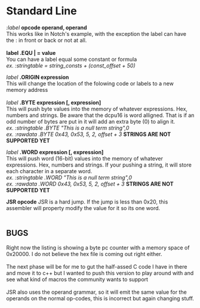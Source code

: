 # Standard Line #

_:label_ **opcode operand, operand**<br>
This works like in Notch's example, with the exception the label can have the : in front or back or not at all.<br>
<br>
<b>label .EQU | = value</b> <br>You can have a label equal some constant or formula<br>
<i>ex.  :stringtable = string_consts + (const_offset + 50)</i>

<i>label</i> <b>.ORIGIN expression</b><br>
This will change the location of the folowing code or labels to a new memory address<br>
<br>
<i>label</i> <b>.BYTE expression [, expression]</b><br>
This will push byte values into the memory of whatever expressions.  Hex, numbers and strings.  Be aware that the dcpu16 is word alligned.  That is if an odd number of bytes are put in it will add an extra byte (0) to align it.<br>
<i>ex. :stringtable .BYTE "This is a null term string",0</i><br>
<i>ex. :rawdata     .BYTE 0x43, 0x53, 5, 2, offset + 3</i>
<b>STRINGS ARE NOT SUPPORTED YET</b>

<i>label</i> <b>.WORD expression [, expression]</b><br>
This will push word (16-bit) values into the memory of whatever expressions.  Hex, numbers and strings.  If your pushing a string, it will store each character in a separate word.  <br>
<i>ex. :stringtable .WORD "This is a null term string",0</i><br>
<i>ex. :rawdata     .WORD 0x43, 0x53, 5, 2, offset + 3</i>
<b>STRINGS ARE NOT SUPPORTED YET</b>

<b>JSR opcode</b>
JSR is a hard jump.  If the jump is less than 0x20, this assembler will property modify the value for it so its one word.<br>
<br>
<h2>BUGS</h2>
Right now the listing is showing a byte pc counter with a memory space of 0x20000.  I do not believe the hex file is coming out right either.<br>
<br>
The next phase will be for me to gut the half-assed C code I have in there and move it to c++ but I wanted to push this version to play around with and see what kind of macros the community wants to support<br>
<br>
JSR also uses the operand grammar, so it will emit the same value for the operands on the normal op-codes, this is incorrect but again changing stuff.